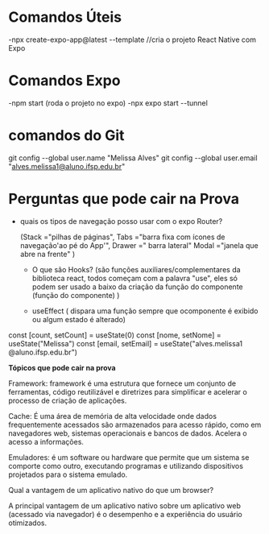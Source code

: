 # Comandos Úteis
-npx create-expo-app@latest --template //cria o projeto React Native com Expo

# Comandos Expo

-npm start (roda o projeto no expo)
-npx expo start --tunnel





# comandos do Git

git config --global user.name "Melissa Alves"
git config --global user.email "alves.melissa1@aluno.ifsp.edu.br"

# Perguntas que pode cair na Prova
- quais os tipos de navegação posso usar com o expo Router?

     (Stack ="pilhas de páginas",
     Tabs ="barra fixa com ícones de navegação'ao pé do App'",
     Drawer =" barra lateral"
     Modal ="janela que abre na frente"
     )
  
  -  O que são Hooks?
     (são funções auxiliares/complementares da biblioteca react, todos começam com a palavra "use", eles só podem ser usado a baixo da criação da função do componente (função do componente) )

   - useEffect ( dispara  uma função sempre que ocomponente é exibido ou algum estado é alterado)

const [count, setCount] = useState(0)
const [nome, setNome] = useState("Melissa")
const [email, setEmail] = useState("alves.melissa1 @aluno.ifsp.edu.br")



**Tópicos que pode cair na prova**



Framework: framework é uma estrutura que fornece um conjunto de ferramentas, código reutilizável e diretrizes para simplificar e acelerar o processo de criação de aplicações.



Cache: É uma área de memória de alta velocidade onde dados frequentemente acessados são armazenados para acesso rápido, como em navegadores web, sistemas operacionais e bancos de dados. Acelera o acesso a informações.



Emuladores: é um software ou hardware que permite que um sistema se comporte como outro, executando programas e utilizando dispositivos projetados para o sistema emulado.



Qual a vantagem de um aplicativo nativo do que um browser?



A principal vantagem de um aplicativo nativo sobre um aplicativo web (acessado via navegador) é o desempenho e a experiência do usuário otimizados.
